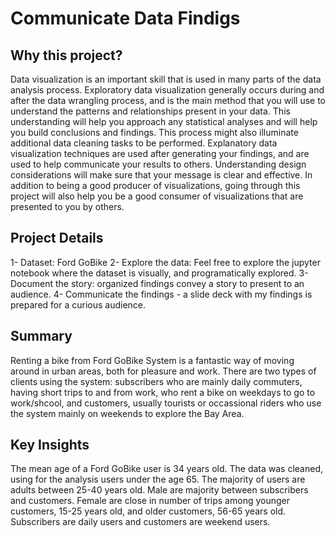 # Communicate Data Findigs

## Why this project?
Data visualization is an important skill that is used in many parts of the data analysis process. Exploratory data visualization generally occurs during and after the data wrangling process, and is the main method that you will use to understand the patterns and relationships present in your data. This understanding will help you approach any statistical analyses and will help you build conclusions and findings. This process might also illuminate additional data cleaning tasks to be performed. Explanatory data visualization techniques are used after generating your findings, and are used to help communicate your results to others. Understanding design considerations will make sure that your message is clear and effective. In addition to being a good producer of visualizations, going through this project will also help you be a good consumer of visualizations that are presented to you by others.

## Project Details
1- Dataset: Ford GoBike
2- Explore the data: Feel free to explore the jupyter notebook where the dataset is visually, and programatically explored.
3- Document the story: organized findings convey a story to present to an audience.
4- Communicate the findings - a slide deck with my findings is prepared for a curious audience.

## Summary
Renting a bike from Ford GoBike System is a fantastic way of moving around in urban areas, both for pleasure and work. There are two types of clients using the system: subscribers who are mainly daily commuters, having short trips to and from work, who rent a bike on weekdays to go to work/shcool, and customers, usually tourists or occassional riders who use the system mainly on weekends to explore the Bay Area.

## Key Insights 
The mean age of a Ford GoBike user is 34 years old. The data was cleaned, using for the analysis users under the age 65. The majority of users are adults between 25-40 years old. Male are majority between subscribers and customers. Female are close in number of trips among younger customers, 15-25 years old, and older customers, 56-65 years old. Subscribers are daily users and customers are weekend users.
